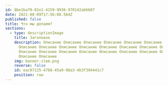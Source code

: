 ```yaml
---
id: 8be1ba70-02e1-4159-9936-970142ab6b07
date: 2021-08-09T17:56:08.564Z
published: false
title: Что мы делаем?
sections:
  - type: descriptionImage
    title: Заголовок
    description: Описание Описание Описание Описание Описание Описание Описание
      Описание Описание Описание Описание Описание Описание Описание Описание
      Описание Описание Описание Описание Описание Описание Описание Описание
      Описание Описание
    img: banner-item.png
    reverse: false
    id: eac07125-4768-45a9-98a3-4b3f394441c7
    position: row
---
```


